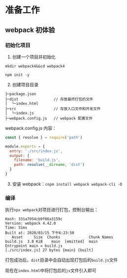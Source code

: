 # 准备工作

## webpack 初体验

### 初始化项目

1. 创建一个项目并初始化

```
mkdir webpack4&&cd webpack4

npm init -y
```

2. 创建项目目录

```
├─package.json
├─dist                // 存放最终打包的文件
│  └─index.html
├─src                 // 存放入口文件和开发文件
│  └─index.js
├─webpack.config.js   // webpack 配置文件
```
    
webpack.config.js 内容：

```javascript
const { resolve } = require('path')

module.exports = {
  entry: './src/index.js',
  output: {
    filename: 'build.js',
    path: resolve(__dirname, 'dist')
  }
}
```
    
3. 安装 webpack：`cnpm install webpack webpack-cli -D`

### 编译

执行`npx webpack`对项目进行打包，控制台输出：

```
Hash: 331a7054cb9f86a3159c
Version: webpack 4.42.0
Time: 51ms
Built at: 2020/03/15 下午6:23:50
   Asset     Size  Chunks             Chunk Names
build.js  3.8 KiB    main  [emitted]  main
Entrypoint main = build.js
[./src/index.js] 27 bytes {main} [built]
```

打包成功后，`dist`目录中会自动出现打包后的`build.js`文件

现在在`index.html`中将打包后的`js`文件引入即可

